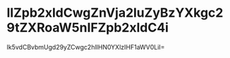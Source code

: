 # IlZpb2xldCwgZnVja2luZyBzYXkgc29tZXRoaW5nIFZpb2xldC4i

Ik5vdCBvbmUgd29yZCwgc2hlIHN0YXlzIHF1aWV0LiI=
